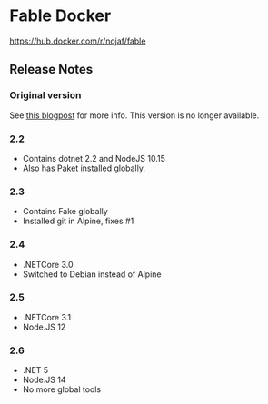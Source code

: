 # Fable Docker

https://hub.docker.com/r/nojaf/fable

## Release Notes

### Original version

See [this blogpost](https://blog.nojaf.com/2018/01/20/building-fable-apps-inside-a-docker-container/) for more info.
This version is no longer available.

### 2.2

- Contains dotnet 2.2 and NodeJS 10.15
- Also has [Paket](https://www.nuget.org/packages/Paket/) installed globally.


### 2.3

- Contains Fake globally
- Installed git in Alpine, fixes #1

### 2.4

- .NETCore 3.0
- Switched to Debian instead of Alpine

### 2.5

- .NETCore 3.1
- Node.JS 12

### 2.6

- .NET 5
- Node.JS 14
- No more global tools